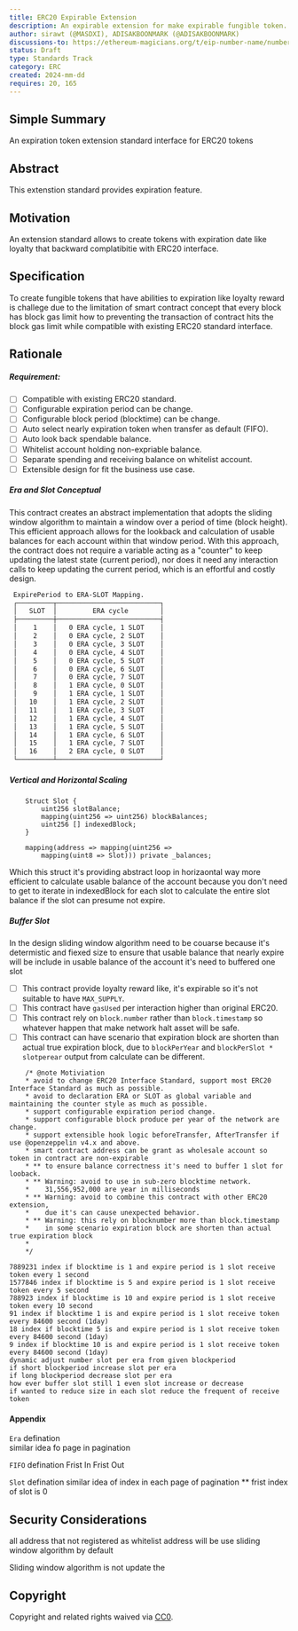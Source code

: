 ```yaml
---
title: ERC20 Expirable Extension
description: An expirable extension for make expirable fungible token.
author: sirawt (@MASDXI), ADISAKBOONMARK (@ADISAKBOONMARK)
discussions-to: https://ethereum-magicians.org/t/eip-number-name/number
status: Draft
type: Standards Track
category: ERC
created: 2024-mm-dd
requires: 20, 165
---
```


## Simple Summary

An expiration token extension standard interface for ERC20 tokens

## Abstract

This extenstion standard provides expiration feature.

## Motivation

An extension standard allows to create tokens with expiration date like loyalty that backward complatibitie with ERC20 interface.

## Specification

To create fungible tokens that have abilities to expiration like loyalty reward is 
challege due to the limitation of smart contract concept that every block has block gas limit how to preventing the transaction of   contract hits the block gas limit while compatible with existing ERC20 standard interface.

## Rationale
##### Requirement: 
- [ ] Compatible with existing ERC20 standard.
- [ ] Configurable expiration period can be change.
- [ ] Configurable block period (blocktime) can be change.
- [ ] Auto select nearly expiration token when transfer as default (FIFO).
- [ ] Auto look back spendable balance.
- [ ] Whitelist account holding non-expriable balance.
- [ ] Separate spending and receiving balance on whitelist account.
- [ ] Extensible design for fit the business use case.

##### Era and Slot Conceptual

This contract creates an abstract implementation that adopts the sliding window algorithm to maintain a window over a period of time (block height). This efficient approach allows for the lookback and calculation of usable balances for each account within that window period. With this approach, the contract does not require a variable acting as a "counter" to keep updating the latest state (current period), nor does it need any interaction calls to keep updating the current period, which is an effortful and costly design.

``` markdown
 ExpirePeriod to ERA-SLOT Mapping.
 ┌─────────┬──────────────────────────┐
 │   SLOT  │         ERA cycle        │
 ├─────────┼──────────────────────────┤
 │    1    │   0 ERA cycle, 1 SLOT    │
 │    2    │   0 ERA cycle, 2 SLOT    │
 │    3    │   0 ERA cycle, 3 SLOT    │
 │    4    │   0 ERA cycle, 4 SLOT    │
 │    5    │   0 ERA cycle, 5 SLOT    │
 │    6    │   0 ERA cycle, 6 SLOT    │
 │    7    │   0 ERA cycle, 7 SLOT    │
 │    8    │   1 ERA cycle, 0 SLOT    │
 │    9    │   1 ERA cycle, 1 SLOT    │
 │   10    │   1 ERA cycle, 2 SLOT    │
 │   11    │   1 ERA cycle, 3 SLOT    │
 │   12    │   1 ERA cycle, 4 SLOT    │
 │   13    │   1 ERA cycle, 5 SLOT    │
 │   14    │   1 ERA cycle, 6 SLOT    │
 │   15    │   1 ERA cycle, 7 SLOT    │
 │   16    │   2 ERA cycle, 0 SLOT    │
 └─────────┴──────────────────────────┘
```

##### Vertical and Horizontal Scaling

``` solidity
    Struct Slot {
        uint256 slotBalance;
        mapping(uint256 => uint256) blockBalances;
        uint256 [] indexedBlock;
    }
    
    mapping(address => mapping(uint256 => 
        mapping(uint8 => Slot))) private _balances;
```
Which this struct it's providing abstract loop in horizaontal way more efficient to calculate usable balance of the account because
you don't need to get to iterate in indexedBlock for each slot to calculate the entire slot balance if the slot can presume not expire.

##### Buffer Slot

In the design sliding window algorithm need to be couarse because it's determistic and fiexed size to ensure that usable balance that nearly expire will be include in usable balance of the account it's need to buffered one slot

- [ ] This contract provide loyalty reward like, it's expirable so it's not suitable to have `MAX_SUPPLY`.
- [ ] This contract have `gasUsed` per interaction higher than original ERC20.
- [ ] This contract rely on `block.number` rather than `block.timestamp` so whatever happen that make network halt asset will be safe.
- [ ] This contract can have scenario that expiration block are shorten than actual true expiration block, due to `blockPerYear` and `blockPerSlot * slotperear` output from calculate can be different.

``` text
    /* @note Motiviation
    * avoid to change ERC20 Interface Standard, support most ERC20 Interface Standard as much as possible.
    * avoid to declaration ERA or SLOT as global variable and maintaining the counter style as much as possible.
    * support configurable expiration period change.
    * support configurable block produce per year of the network are change.
    * support extensible hook logic beforeTransfer, AfterTransfer if use @openzeppelin v4.x and above.
    * smart contract address can be grant as wholesale account so token in contract are non-expirable
    * ** to ensure balance correctness it's need to buffer 1 slot for looback.
    * ** Warning: avoid to use in sub-zero blocktime network.
    *    31,556,952,000 are year in milliseconds
    * ** Warning: avoid to combine this contract with other ERC20 extension,
    *    due it's can cause unexpected behavior.
    * ** Warning: this rely on blocknumber more than block.timestamp
    *    in some scenario expiration block are shorten than actual true expiration block
    *
    */
```

```
7889231 index if blocktime is 1 and expire period is 1 slot receive token every 1 second
1577846 index if blocktime is 5 and expire period is 1 slot receive token every 5 second
788923 index if blocktime is 10 and expire period is 1 slot receive token every 10 second
91 index if blocktime 1 is and expire period is 1 slot receive token every 84600 second (1day)
18 index if blocktime 5 is and expire period is 1 slot receive token every 84600 second (1day)
9 index if blocktime 10 is and expire period is 1 slot receive token every 84600 second (1day)
dynamic adjust number slot per era from given blockperiod
if short blockperiod increase slot per era 
if long blockperiod decrease slot per era
how ever buffer slot still 1 even slot increase or decrease
if wanted to reduce size in each slot reduce the frequent of receive token
```

#### Appendix

`Era` defination  
similar idea fo page in pagination

`FIFO` defination
Frist In Frist Out

`Slot` defination
similar idea of index in each page of pagination
** frist index of slot is 0

## Security Considerations
all address that not registered as whitelist address will be use sliding window algorithm by default

Sliding window algorithm is not update the 


## Copyright

Copyright and related rights waived via [CC0](../LICENSE.md).